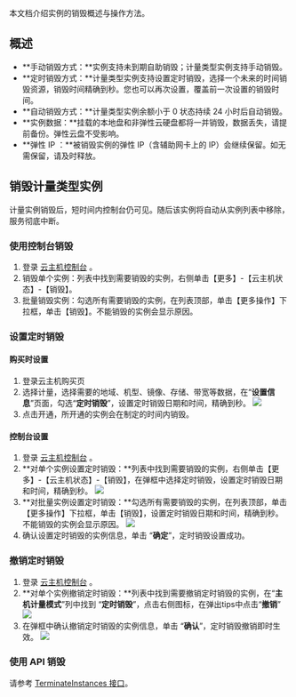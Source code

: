 本文档介绍实例的销毁概述与操作方法。

## 概述
 - **手动销毁方式：**实例支持未到期自助销毁；计量类型实例支持手动销毁。
 - **定时销毁方式：**计量类型实例支持设置定时销毁，选择一个未来的时间销毁资源，销毁时间精确到秒。您也可以再次设置，覆盖前一次设置的销毁时间。
 - **自动销毁方式：**计量类型实例余额小于 0 状态持续 24 小时后自动销毁。
 - **实例数据：**挂载的本地盘和非弹性云硬盘都将一并销毁，数据丢失，请提前备份。弹性云盘不受影响。
 - **弹性 IP ：**被销毁实例的弹性 IP（含辅助网卡上的 IP）会继续保留。如无需保留，请及时释放。

## 销毁计量类型实例
计量实例销毁后，短时间内控制台仍可见。随后该实例将自动从实例列表中移除，服务彻底中断。
### 使用控制台销毁
  1.  登录 [云主机控制台]( https://console.tce.fsphere.cn/cvm/) 。
  2.  销毁单个实例：列表中找到需要销毁的实例，右侧单击【更多】-【云主机状态】-【销毁】。
  3.  批量销毁实例：勾选所有需要销毁的实例，在列表顶部，单击【更多操作】下拉框，单击【销毁】。不能销毁的实例会显示原因。

### 设置定时销毁
#### 购买时设置
1. 登录云主机购买页
2. 选择计量，选择需要的地域、机型、镜像、存储、带宽等数据，在“**设置信息**”页面，勾选“**定时销毁**”，设置定时销毁日期和时间，精确到秒。
  ![](https://mc.qcloudimg.com/static/img/378237a35e69bed7a4c61c8e9e6f3b99/image.jpg)
3. 点击开通，所开通的实例会在制定的时间内销毁。

#### 控制台设置
  1.  登录 [云主机控制台]( https://console.tce.fsphere.cn/cvm/) 。
  2.  **对单个实例设置定时销毁：**列表中找到需要销毁的实例，右侧单击【更多】-【云主机状态】-【销毁】，在弹框中选择定时销毁，设置定时销毁日期和时间，精确到秒。
    ![](https://mc.qcloudimg.com/static/img/fa57dc1c68069846eed85b9c34952999/image.jpg)
  3.  **对批量实例设置定时销毁：**勾选所有需要销毁的实例，在列表顶部，单击【更多操作】下拉框，单击【销毁】，设置定时销毁日期和时间，精确到秒。不能销毁的实例会显示原因。
    ![](https://mc.qcloudimg.com/static/img/0e3b3e907e71d51639d948bd579821f6/image.jpg)
  4.  确认设置定时销毁的实例信息，单击 “**确定**”，定时销毁设置成功。


### 撤销定时销毁
  1.  登录 [云主机控制台]( https://console.tce.fsphere.cn/cvm/) 。
  2.  **对单个实例撤销定时销毁：**列表中找到需要撤销定时销毁的实例，在“**主机计量模式**”列中找到 “**定时销毁**”，点击右侧图标，在弹出tips中点击“**撤销**”
    ![](https://mc.qcloudimg.com/static/img/f9e81105d8572e517ad9b128cf083f37/image.jpg)
  3.  在弹框中确认撤销定时销毁的实例信息，单击 “**确认**”，定时销毁撤销即时生效。
    ![](https://mc.qcloudimg.com/static/img/883b117e9e00f4b29da82738bf4ea241/image.jpg)



### 使用 API 销毁
请参考 [TerminateInstances 接口](/doc/product/213/9395)。
